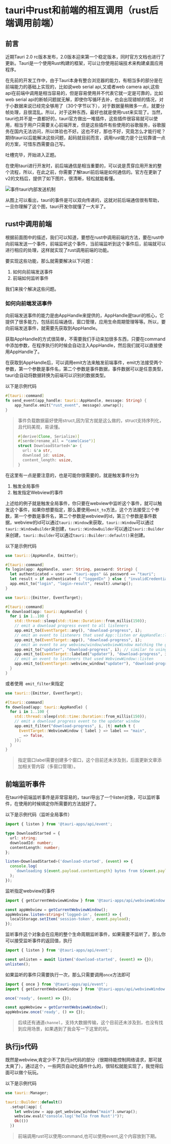 # tauri中rust和前端的相互调用（rust后端调用前端）

## 前言

近期Tauri 2.0 rc版本发布，2.0版本迎来第一个稳定版本，同时官方文档也进行了更新。Tauri是一个使用Rust构建的框架，可以让你使用前端技术来构建桌面应用程序。

在先前的开发工作中，由于Tauri本身有整合浏览器的能力，有相当多的部分是在前端能力的基础上实现的，比如说web serial api,又或者web camera api,这些api在前端中调用是相当容易的，但是容易使用并不代表它就一定是可靠的，比如web serial api的断帧问题就无解，即使你写循环去补，也会出现错帧的情况，对于小数据来说已经完全够用了（30个字节以下），对于数据量稍微多一点，就要分帧处理，且很混乱。所以，对于这种东西，最好也就是使用rust来实现了。当然，tauri也并不是一直都好的，tauri官方做出一堆插件，这些插件很容易就可以使用，相当于用户只需要关心前端开发，但是这些插件有些使用的谷歌服务，谷歌服务在国内无法访问，所以体验也不好。这也不好，那也不好，究竟怎么才能行呢？期待tauri以后能解决这些问题，起码就目前而言，调用rust能力是个比较靠谱一点的方案，可惜东西需要自己写。

吐槽完毕，开始进入正题。

在使用tauri进行开发时，前后端通信是相当重要的，可以说是贯穿应用开发的整个流程，所以，在此之前，你需要了解tauri前后端是如何通信的。官方在更新了v2的文档后，提供了如下图片，很清晰，轻松就能看懂。

![事件tauri内部发送机制](../asset/35-事件tauri内部发送机制.png)

从图上可以看出，tauri的事件是可以双向传递的，这就对前后端通信很有帮助，一旦你理解了这个图，tauri开发你就懂了一大半了。

## rust中调用前端
根据前面图中的描述，我们可以知道，要想在rust中调用前端的方法，要在rust中向前端发送一个事件，前端监听这个事件，当前端监听到这个事件后，前端就可以进行相应的处理，这样就实现了rust调用前端的功能。

要实现这些功能，那么就需要解决以下问题：

1. 如何向前端发送事件
2. 前端如何监听事件

我们来挨个解决这些问题。

### 如何向前端发送事件
向前端发送事件的能力是由AppHandle来提供的，AppHandle是tauri的核心，它提供了很多能力，包括前后端通信，窗口管理，应用生命周期管理等等。所以，要向前端发送事件，就需要先获取到AppHandle。

获取AppHandle的方式很简单，不需要我们手动来加很多东西，只要在command中添加参数，在程序执行的时候会自动注入AppHandle，然后我们就可以直接使用AppHandle了。

在获取到AppHandle后，可以调用emit方法来触发前端事件，emit方法接受两个参数，第一个参数是事件名，第二个参数是事件数据，事件数据可以是任意类型，tauri会自动将数据转换为前端可以识别的数据类型。

以下是示例代码
```rust
#[tauri::command]
fn send_event(app_handle: tauri::AppHandle, message: String) {
    app_handle.emit("rust_event", message).unwrap();
}
```


> 事件负载数据最好使用struct,因为官方就是这么做的，struct支持序列化，且代码美观，易读懂。
> ```rust
> #[derive(Clone, Serialize)]
> #[serde(rename_all = "camelCase")]
> struct DownloadStarted<'a> {
>   url: &'a str,
>   download_id: usize,
>   content_length: usize,
> }
> ```

在这里有一点是要注意的，也是可能你很需要的，就是触发事件分为

1. 触发全局事件
2. 触发指定Webview的事件

上述给的例子就是触发全局事件，你只要在webview中监听这个事件，就可以触发这个事件，如果你想要指定，那么要使用`emit_to`方法，这个方法接受三个参数，第一个参数是事件名，第二个参数是webview的id，第三个参数是事件数据，webview的id可以通过`tauri::Window`来获取，`tauri::Window`可以通过`tauri::WindowBuilder`来创建，`tauri::WindowBuilder`可以通过`tauri::Builder`来创建，`tauri::Builder`可以通过`tauri::Builder::default()`来创建。

以下是示例代码
```rust
use tauri::{AppHandle, Emitter};

#[tauri::command]
fn login(app: AppHandle, user: String, password: String) {
  let authenticated = user == "tauri-apps" && password == "tauri";
  let result = if authenticated { "loggedIn" } else { "invalidCredentials" };
  app.emit_to("login", "login-result", result).unwrap();
}
```

```rust
use tauri::{Emitter, EventTarget};

#[tauri::command]
fn download(app: tauri::AppHandle) {
  for i in 1..100 {
    std::thread::sleep(std::time::Duration::from_millis(150));
    // emit a download progress event to all listeners
    app.emit_to(EventTarget::any(), "download-progress", i);
    // emit an event to listeners that used App::listen or AppHandle::listen
    app.emit_to(EventTarget::app(), "download-progress", i);
    // emit an event to any webview/window/webviewWindow matching the given label
    app.emit_to("updater", "download-progress", i); // similar to using EventTarget::labeled
    app.emit_to(EventTarget::labeled("updater"), "download-progress", i);
    // emit an event to listeners that used WebviewWindow::listen
    app.emit_to(EventTarget::webview_window("updater"), "download-progress", i);
  }
}
```

或者使用` emit_filter`来指定
```rust
use tauri::{Emitter, EventTarget};

#[tauri::command]
fn download(app: tauri::AppHandle) {
  for i in 1..100 {
    std::thread::sleep(std::time::Duration::from_millis(150));
    // emit a download progress event to the updater window
    app.emit_filter("download-progress", i, |t| match t {
      EventTarget::WebviewWindow { label } => label == "main",
      _ => false,
    });
  }
}
```

> 指定窗口label需要创建多个窗口，这个目前还未涉及到，后面更新文章添加相关管内容（多窗口管理）。

## 前端监听事件
在tauri中前端监听事件是非常容易的，tauri导出了一个listen对象，可以监听事件，在使用的时候绑定你所需要的方法就好了。

以下是示例代码（监听全局事件）
```ts
import { listen } from '@tauri-apps/api/event';

type DownloadStarted = {
  url: string;
  downloadId: number;
  contentLength: number;
};

listen<DownloadStarted>('download-started', (event) => {
  console.log(
    `downloading ${event.payload.contentLength} bytes from ${event.payload.url}`
  );
});
```

监听指定webview的事件
```ts
import { getCurrentWebviewWindow } from '@tauri-apps/api/webviewWindow';

const appWebview = getCurrentWebviewWindow();
appWebview.listen<string>('logged-in', (event) => {
  localStorage.setItem('session-token', event.payload);
});
```

监听事件这个对象会在应用的整个生命周期监听事件，如果需要不监听了，那么你可以接受监听事件的返回值，执行

```ts
import { listen } from '@tauri-apps/api/event';

const unlisten = await listen('download-started', (event) => {});
unlisten();
```

如果监听的事件只需要执行一次，那么只需要调用`once`方法即可

```ts
import { once } from '@tauri-apps/api/event';
import { getCurrentWebviewWindow } from '@tauri-apps/api/webviewWindow';

once('ready', (event) => {});

const appWebview = getCurrentWebviewWindow();
appWebview.once('ready', () => {});
```

> 后续还有通道`channel`，支持大数据传输，这个目前还未涉及到，也没有找到应用场景，如果遇到了我会写一下这里的坑。

## 执行js代码

既然是webview,肯定少不了执行js代码的部分（很期待能控制网络请求，那可就太爽了），通过这个，一些网页自动化插件什么的，很轻松就能实现了，我觉得后面可以做个玩玩。

以下是示例代码
```rust
use tauri::Manager;

tauri::Builder::default()
  .setup(|app| {
    let webview = app.get_webview_window("main").unwrap();
    webview.eval("console.log('hello from Rust')")?;
    Ok(())
  })
```

> 前端调用rust可以使用command,也可以使用event,这个内容放到下期。